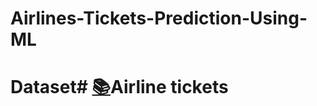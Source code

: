 # Airlines-Tickets-Prediction-Using-ML

# Dataset# [:books:](https://drive.google.com/drive/folders/15yLnO8rd-MfyeKip-7lKlKIxbJPxuC1e?usp=sharing)Airline tickets
